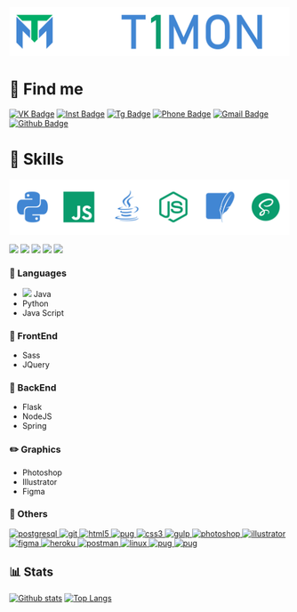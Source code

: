<img src='Pictures/nick.png' alt="T1MON"/>


# 🔎 Find me
[![VK Badge](https://img.shields.io/badge/-T1MONVK-blue?style=for-the-badge&logo=vk&logoColor=white&link=https://vk.com/T1MONVK/)](https://vk.com/T1MONVK/) 
[![Inst Badge](https://img.shields.io/badge/-BEAUTY_IS_A_DUTY-violet?style=for-the-badge&logo=instagram&logoColor=white&link=https://www.instagram.com/_beauty_is_a_duty_/)](https://www.instagram.com/_beauty_is_a_duty_/) 
[![Tg Badge](https://img.shields.io/badge/-T1TELEGRAM-blue?style=for-the-badge&logo=telegram&logoColor=white&link=https://t.me/T1TELGRAM)](https://t.me/T1TELGRAM) 
[![Phone Badge](https://img.shields.io/badge/-+7(982)%20120%2073%2055-brightgreen?style=for-the-badge&logo=whatsapp&logoColor=white&link=+79821207355)](+79821207355) 
[![Gmail Badge](https://img.shields.io/badge/-derbindima5@gmail.com-c14438?style=for-the-badge&logo=Gmail&logoColor=white&link=mailto:derbindima5@gmail.com)](mailto:derbindima5@gmail.com) 
[![Github Badge](https://img.shields.io/badge/-T1GIT-grey?style=for-the-badge&logo=github&logoColor=white&link=https://github.com/T1GIT/)](https://www.github.com/T1GIT/) 


# 💪 Skills

<img src='Pictures/langs.png' alt="Skills"/>

![](https://img.shields.io/badge/OS-Windows%2010-informational?style=flat-square&logo=windows&logoColor=4186d3&color=0a9c6d)
![](https://img.shields.io/badge/IDE-PyCharm-informational?style=flat-square&logo=pycharm&logoColor=4186d3&color=0a9c6d)
![](https://img.shields.io/badge/IDE-ItelliJ-informational?style=flat-square&logo=intellij-idea&logoColor=4186d3&color=0a9c6d)
![](https://img.shields.io/badge/Processor-Intel%20Core%20I5%207500U-informational?style=flat-square&logo=intel&logoColor=4186d3&color=0a9c6d)
![](https://img.shields.io/badge/Video%20Card-Nvidia%20GeForce%20GTX%20950M-informational?style=flat-square&logo=nvidia&logoColor=4186d3&color=0a9c6d)

### 👅 Languages
* <img src='Pictures/java.png'/> Java
* Python
* Java Script

### 👀 FrontEnd
* Sass
* JQuery

### 📡 BackEnd
* Flask
* NodeJS
* Spring

### ✏️ Graphics
* Photoshop
* Illustrator
* Figma

### 📜 Others

<p align="left"> 
  <a href="https://www.postgresql.org" target="_blank"> 
    <img src="https://devicons.github.io/devicon/devicon.git/icons/postgresql/postgresql-original-wordmark.svg" alt="postgresql" width="60" height="60"/> 
  </a> <a href="https://git-scm.com/" target="_blank"> 
    <img src="https://www.vectorlogo.zone/logos/git-scm/git-scm-icon.svg" alt="git" width="60" height="60"/> 
  </a> <a href="https://www.w3.org/html/" target="_blank"> 
    <img src="https://devicons.github.io/devicon/devicon.git/icons/html5/html5-original-wordmark.svg" alt="html5" width="60" height="60"/> 
  </a> <a href="https://pugjs.org" target="_blank"> 
    <img src="https://cdn.worldvectorlogo.com/logos/pug.svg" alt="pug" width="60" height="60"/> 
  </a> <a href="https://www.w3schools.com/css/" target="_blank"> 
    <img src="https://devicons.github.io/devicon/devicon.git/icons/css3/css3-original-wordmark.svg" alt="css3" width="60" height="60"/> 
  </a> <a href="https://gulpjs.com" target="_blank"> 
    <img src="https://devicons.github.io/devicon/devicon.git/icons/gulp/gulp-plain.svg" alt="gulp" width="60" height="60"/> 
  </a> <a href="https://www.photoshop.com/en" target="_blank"> 
    <img src="https://devicons.github.io/devicon/devicon.git/icons/photoshop/photoshop-plain.svg" alt="photoshop" width="60" height="60"/> 
  </a> <a href="https://www.adobe.com/in/products/illustrator.html" target="_blank"> 
    <img src="https://www.vectorlogo.zone/logos/adobe_illustrator/adobe_illustrator-icon.svg" alt="illustrator" width="60" height="60"/> 
  </a> <a href="https://www.figma.com/" target="_blank"> 
    <img src="https://www.vectorlogo.zone/logos/figma/figma-icon.svg" alt="figma" width="60" height="60"/> 
  </a> <a href="https://heroku.com" target="_blank"> 
    <img src="https://www.vectorlogo.zone/logos/heroku/heroku-icon.svg" alt="heroku" width="60" height="60"/> 
  </a> <a href="https://postman.com" target="_blank"> 
    <img src="https://www.vectorlogo.zone/logos/getpostman/getpostman-icon.svg" alt="postman" width="60" height="60"/> 
  </a> <a href="https://www.linux.org/" target="_blank"> 
    <img src="https://devicons.github.io/devicon/devicon.git/icons/linux/linux-original.svg" alt="linux" width="60" height="60"/>   
  </a> <a href="https://www.gnu.org/software/bash/" target="_blank"> 
    <img src="https://cdn.worldvectorlogo.com/logos/bash.svg" alt="pug" width="60" height="60"/> 
  </a> <a href="https://ru.wikipedia.org/wiki/Visual_Basic_for_Applications" target="_blank"> 
    <img src="https://cdn.worldvectorlogo.com/logos/vba.svg" alt="pug" width="60" height="60"/> 
  </a> 
</p>


## 📊 Stats

[![Github stats](https://github-readme-stats.vercel.app/api?username=T1GIT&show_icons=true&theme=radical&hide=issues,contribs&include_all_commits=true)](https://github.com/T1GIT/github-readme-stats&custom_title=Statistics)
[![Top Langs](https://github-readme-stats.vercel.app/api/top-langs/?username=T1GIT&exclude_repo=Player&theme=vue-dark&layout=compact&langs_count=4)](https://github.com/anuraghazra/github-readme-stats)

